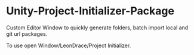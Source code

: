 # Unity-Project-Initializer-Package

Custom Editor Window to quickly generate folders, batch import local and git url packages.

To use open Window/LeonDrace/Project Initializer.
